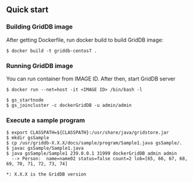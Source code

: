 ## Quick start

### Building GridDB image

After getting Dockerfile, run docker build to build GridDB image:

    $ docker build -t griddb-centos7 .

### Running GridDB image

You can run container from IMAGE ID. After then, start GridDB server

    $ docker run --net=host -it <IMAGE ID> /bin/bash -l

    $ gs_startnode
    $ gs_joincluster -c dockerGridDB -u admin/admin

### Execute a sample program

    $ export CLASSPATH=${CLASSPATH}:/usr/share/java/gridstore.jar
    $ mkdir gsSample
    $ cp /usr/griddb-X.X.X/docs/sample/program/Sample1.java gsSample/.
    $ javac gsSample/Sample1.java
    $ java gsSample/Sample1 239.0.0.1 31999 dockerGridDB admin admin
      --> Person:  name=name02 status=false count=2 lob=[65, 66, 67, 68, 69, 70, 71, 72, 73, 74]

    *: X.X.X is the GridDB version 
